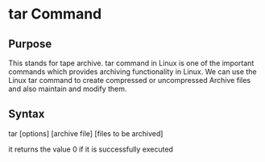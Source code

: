 # tar Command

## Purpose
This stands for tape archive. tar command in Linux is one of the important commands which provides archiving functionality in Linux. We can use the Linux tar command to create compressed or uncompressed Archive files and also maintain and modify them. 
## Syntax
tar [options] [archive file] [files to be archived]

it returns the value 0 if it is successfully executed